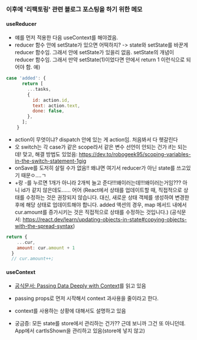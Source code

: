 ### 이후에 '리팩토링' 관련 블로그 포스팅을 하기 위한 메모
#### useReducer
- 얘를 먼저 적용한 다음 useContext를 해야겠음.
- reducer 함수 안에 setState가 있으면 어떡하지? -> state와 setState를 바꾼게 reducer 함수임. 그래서 안에 setState가 있을리 없음. setState의 개념이 reducer 함수임. 그래서 만약 setState(1)이었다면 안에서 return 1 이런식으로 되어야 함.
예) 
```jsx
case 'added': {
      return [
        ...tasks,
        {
          id: action.id,
          text: action.text,
          done: false,
        },
      ];
    } 
```
- action이 무엇이냐? dispatch 안에 있는 게 action임. 처음봐서 다 헷갈린다 
- 오 switch는 각 case가 같은 scope라서 같은 변수 선언이 안되는 건가 if는 되는데! 맞고, 해결 방법도 있었음: https://dev.to/robogeek95/scoping-variables-in-the-switch-statement-1gig
- onSave를 도저히 살릴 수가 없음!! 왜냐면 여기서 reducer가 아닌 state를 쓰고있기 때문ㅇ....ㄱ
- +랑 -를 누르면 1개가 아니라 2개씩 늘고 준다!!!왜이러는데!!!왜이러는거임??? 아니 id가 같지 않은데도...... 어어
(React에서 상태를 업데이트할 때, 직접적으로 상태를 수정하는 것은 권장되지 않습니다. 대신, 새로운 상태 객체를 생성하여 변경한 후에 해당 상태로 업데이트해야 합니다. added 액션의 경우, map 메서드 내에서 cur.amount를 증가시키는 것은 직접적으로 상태를 수정하는 것입니다.)
(공식문서: https://react.dev/learn/updating-objects-in-state#copying-objects-with-the-spread-syntax)
```jsx
return {
    ...cur,
    amount: cur.amount + 1
  }
  // cur.amount++;
```


#### useContext
- <a href='https://react.dev/learn/passing-data-deeply-with-context'>공식문서: Passing Data Deeply with Context</a>를 읽고 있음
- passing props로 먼저 시작해서 context 과사용을 줄이라고 한다.
- context를 사용하는 상황에 대해서도 설명하고 있음

- 궁금증: 모든 state를 store에서 관리하는 건가?? 근데 보니까 그건 또 아니던데. App에서 cartIsShown을 관리하고 있음(store에 넣지 않고)


